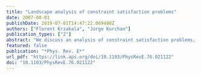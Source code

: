 ```yaml
---
title: "Landscape analysis of constraint satisfaction problems"
date: 2007-08-01
publishDate: 2019-07-01T14:47:22.069488Z
authors: ["Florent Krzakala", "Jorge Kurchan"]
publication_types: ["2"]
abstract: "We discuss an analysis of constraint satisfaction problems, such as sphere packing, K-SAT, and graph coloring, in terms of an effective energy landscape. Several intriguing geometrical properties of the solution space become in this light familiar in terms of the well-studied ones of rugged (glassy) energy landscapes. A benchmark algorithm naturally suggested by this construction finds solutions in polynomial time up to a point beyond the clustering and in some cases even the thermodynamic transitions. This point has a simple geometric meaning and can be in principle determined with standard statistical mechanical methods, thus pushing the analytic bound up to which problems are guaranteed to be easy. We illustrate this for the graph 3- and 4-coloring problem. For packing problems the present discussion allows to better characterize the J-point, proposed as a systematic definition of random close packing, and to place it in the context of other theories of glasses."
featured: false
publication: "*Phys. Rev. E*"
url_pdf: "https://link.aps.org/doi/10.1103/PhysRevE.76.021122"
doi: "10.1103/PhysRevE.76.021122"
---
```


